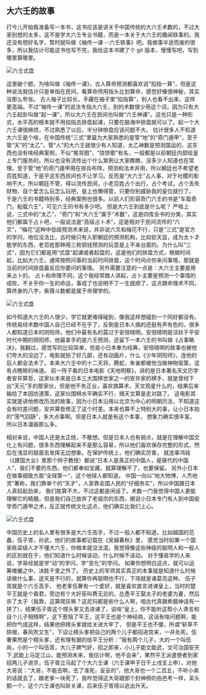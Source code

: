 ## 大六壬的故事

打今儿开始我准备写一本书，这书应该是讲关于中国传统的大六壬术数的，不过大家别想的太多，这不是学大六壬专业书籍，而是一本关于大六壬的趣闻轶事的。我还没有想好名字，暂时就叫做《袖传一课 --六壬轶事》吧。我做事半途而废的很多，所以我估计可能这书也写不完，我给这本书建了个 git 版本，慢慢写吧，写到哪里算哪里。

![六壬式盘](https://raw.github.com/eiffelqiu/daliuren/master/img/1.jpg)

这里破个题，为啥叫做《袖传一课》，古人算命预测都喜欢说“掐指一算”，但是这种说法我估计只是单指在民间，看算命师用指头比划算命，感觉好像很神秘，其实没那么夸张。 古人袖子比较长，手藏在袖子里“掐指算”，别人也看不出来，这样更高端。不过“袖传一课”的说法专指大六壬，别的术数很少用这个词，因为只有大六壬起卦叫做“起一课”，所以大六壬在民间也叫做“六壬神课”。这也只是一种形式，水平高的根本就不用掐指去排盘起课，只要在脑海中排盘就可以了。起一个大六壬课很麻烦，不过熟悉了以后，半分钟排盘应该问题不大。
估计很多人不知道大六壬是个啥，在中国传统“三式”里最为大家熟悉的是管“地”的“奇门遁甲”，至于管“天”的“太乙”，管“人”的大六壬就很少有人知道，太乙神数是预测国运的，这东西也没有啥经典案例，不似“推背图”，“烧饼歌”有名，一般都是以前朝廷内部给皇上专门服务的，所以也没有流传出个什么案例让大家瞧瞧，没多少人知道也在常理。至于管“地”的奇门遁甲用在排兵布阵，预测和法术并用，所以朝廷也不希望老百姓知道，于是乎这东西民间也不让学习。反而是“大六壬”占人事，对于社稷的影响不大，所以朝廷不管，得以流传民间，小老百姓占个出行，占个考试，占个丢失财物，自个爱怎么玩怎么玩吧，皇上也懒得管，只要你别威胁我的皇位就行了。 于是六壬的书籍特别多，经典案例也很多。以前人们形容奇门六壬的书是“车载奇门，船载六壬”，可见六壬的书有多少吧。 但是大六壬到底是什么呢？ 严格上说，三式中的“太乙”，“奇门”和“大六壬”属于“术数”，这是四库全书的分类，其实他们都属于占卜吧，一般说法是“高级占卜术”，这是相对于民间流传的“六爻”，“梅花”这种中低级预测术来说，并非说六爻和梅花不行，只是“三式”是官方的学问，地位没法比，古时候只有入职朝廷的预测机构，比如钦天监，成为太卜才能学的东西，老百姓那种用三枚铜钱预测的玩意是上不来台面的。为什么叫“三式”，因为它们都是用“式盘”起课或者起盘的，这是他们的排盘方式，根据时间起，比如大六壬，通常按照问事的当前时间排盘，这个时间点你来问事情，那就是当前的时间排盘最反应你要问的事情。 另外需要注意的一点是：大六壬主要是用来占卜的。 占卜和命理不同，这个我经常跟人讲起，占卜主要是预测一个事情的成败，不关乎你一生的命运，事成了也说明不了一生就顺了，这点跟命理术不同，算终身的八字，紫薇斗数都是属于命理学的。

![六壬式盘](https://raw.github.com/eiffelqiu/daliuren/master/img/2.jpg)

如今知道大六壬的人很少，学它就更难得碰到，像我这样想碰到一个同好都没有。 传统易经术数中国人自己已经不在乎了，反倒是日本人搞的还挺有声有色的。很多人都知道日本的阴阳师，他们中最有名的莫过于安倍晴明。安倍晴明是活跃于平安时代中期的阴阳师，他最拿手的是六壬预测，还留下一本六壬的书叫做《占事略决》，我翻过，感觉写的比较简单，但是小日本奉为经典，安倍晴明的故事也被他们夸大的没边了，电影就拍了好几部，还有动画片，什么《少年阴阳师》，连他的后人都会法术了。本来大六壬中的十二天将，腾蛇，朱雀都被他当做神物驱策，这有点瞎掰的味道。 前一阵子看的日本电影《天地明察》，讲的是日本著名天文历学者安井算哲，这家伙本来是日本三大围棋世家之一的安井家的棋手，就是曾经下出“天元”手的那家伙，但是他不务正业，喜欢搞算术，天文观星什么的，结果后来输给了本因坊道策，这家伙围棋水平确实不行，搞天文算是走对路了。 这电影其实就是讲他修改历法的故事，因为小日本沿用以北京为中心的明朝历法，不知道这会有时差问题，安井算哲修正了这个时差。本来也算不上特别大的事，让小日本拍的“荡气回肠”，多大点事啊。但是日本人就是有这个本事， 想象力确实很丰富，所以日本漫画那么多。

相对来说，中国人还是太正统，不敢想。但是日本人也有弱点，就是在理解中国文化上有问题，很多东西理解起来不是那么容易，所以他们喜欢保存完整的形式，然后在浅显的层面去发挥无边想象。在保护传统上，他们确实厉害， 就连辜鸿铭（《建国大业》里那个辫子教授）都说“日本人是真正的中国人，是唐代的中国人”，我们不要的东西，他们都奉如宝藏，就算理解不了，也要保留。 另外小日本在做事细致方面“全球第一”，这个地球人都知道。 中国一向以“地大物博，人杰地灵”著称，我们靠单个的“天才”，人家靠全国人民的“仔细务实”，所以中国跟日本人真较起劲来， 我们胜算不大，不过这都是闲话了。术数一门我觉得中国人更能理解它的精髓，但是我们自己放弃了老祖宗的东西，据说小日本专门有人到中国偷学奇门遁甲之术，反正就传统文化这点，他们确实比我们上心。

![六壬式盘](https://raw.github.com/eiffelqiu/daliuren/master/img/3.jpg)

中国历史上的名人里有很多是大六壬高手，不过一般人都不知道，比如越国的范蠡，伍子胥，孙武，他们的故事都记载在《吴越春秋》里， 感觉当时如果一个国家栋梁级人才不懂大六壬，你根本就没法混。我觉得像这些神级的聪明人和一般人的区别就在于，他们知道什么时候该动，什么时候不该动。 对于懂易学的人来说，学易经就是学“动”的学问，学“变化”的学问。 如果你想明白这点，就可以运筹帷幄之中，决胜千里之外了。 历史上的军师其实真正的本事就是知道什么时候该做什么事，逆天是不行的，就算你再聪明也不行，下场就是诸葛亮这种。 伍子胥就是个六壬高手， 他老爹伍奢有一个爱好，就是喜欢直言进谏皇上，当时的楚平王就是个昏君，旁边有个大奸臣叫费无忌的，怂恿平王娶太子的老婆为妻，然后杀了太子（我靠，这算爬灰嘛？这尼玛都是些什么人啊，咱古代真跟希腊神话有一拼了），结果伍子胥这个楞头爹又去进谏了，说啥“皇上，你不能听这帮小人谗言和自个儿子相残啊”，这下惹恼了平王，这平王也是个神经病，这话有啥问题啊，能把你气成这样，结果他把楞头爹就给关进大牢了， 但是平王也不傻，所谓“斩草不除根，春风吹又生”，下诏让楞头爹把自己的两个儿子都招进宫来，一并处死。伍奢果然是个楞头爹，还有理有据的给平王分析：“我有两个儿子，大的一个叫伍尚，小的一个叫伍胥，大儿子脾气好，招之即来，小儿子能文能武，文可治国安天下,武能上马定江山，能预测未来，我估计啊，他不会来”，果然平王派遣使者到家招两儿子进京，伍子胥立马起了个大六壬课（六壬课甲子日干上戌支上申），对他大哥说：“大哥，不能去啊，去了准死，妥妥的”，他大哥也一个二百五，不听小弟的话就去了，跟老爹一块死了，我咋觉得这大哥跟那个封神榜的伯邑考一样，呆头鹅一个，这个六壬课也叫斩关课，后来伍子胥得以逃出升天。